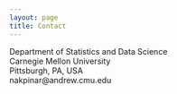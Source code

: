 ```yaml
---
layout: page
title: Contact
---
```

<html>
<head>
<meta name="viewport" content="width=device-width, initial-scale=1">
<link rel="stylesheet" href="https://cdnjs.cloudflare.com/ajax/libs/font-awesome/4.7.0/css/font-awesome.min.css">
</head>
<body>

<div><i class="fa fa-map-marker" style="font-size:48px;color:#404040">
</i></div>
Department of Statistics and Data Science <br>
   Carnegie Mellon University <br>
   Pittsburgh, PA, USA
<br>
<i class="fa fa-envelope" style="font-size:48px;color:#404040">
</i>
nakpinar@andrew.cmu.edu

</body>
</html> 
